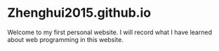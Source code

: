 # Zhenghui2015.github.io

Welcome to my first personal website. I will record what I have learned about web programming in this website.
